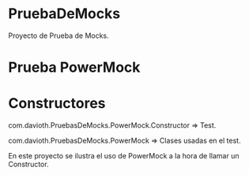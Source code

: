 PruebaDeMocks
=============

Proyecto de Prueba de Mocks.


Prueba PowerMock
================

Constructores
=============

com.davioth.PruebasDeMocks.PowerMock.Constructor => Test.

com.davioth.PruebasDeMocks.PowerMock => Clases usadas en el test.

En este proyecto se ilustra el uso de PowerMock a la hora de
llamar un Constructor.
